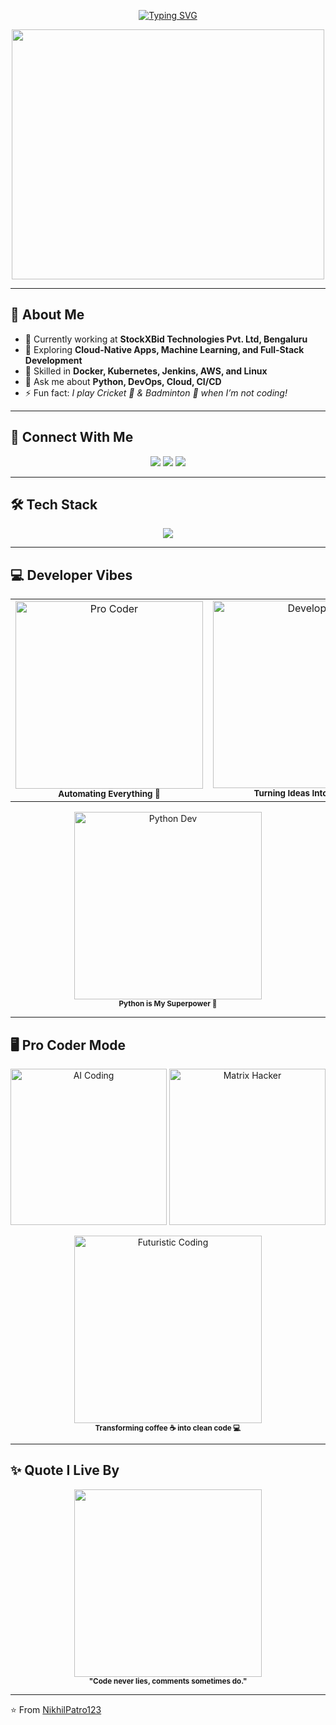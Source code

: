 <!-- Profile Banner -->
<!-- Typing SVG -->
<p align="center">
  <a href="https://github.com/NikhilPatro123">
    <img src="https://readme-typing-svg.herokuapp.com?size=24&duration=4000&color=58A6FF&center=true&vCenter=true&width=600&lines=Hi+%F0%9F%91%8B%2C+I'm+Nikhil+Patro;DevOps+Engineer+%7C+Cloud+Native+Enthusiast;Python+Developer;Open+Source+Learner;Problem+Solver+%26+Tech+Explorer" alt="Typing SVG">
  </a>
</p>

<p align="center">
  <img src="https://media.giphy.com/media/CrFLL3CnRpw5ddlBMm/giphy.gif" width="500" height="400"/>
</p>

---

## 🌟 About Me  
- 🔭 Currently working at **StockXBid Technologies Pvt. Ltd, Bengaluru**  
- 🌱 Exploring **Cloud-Native Apps, Machine Learning, and Full-Stack Development**  
- 🐳 Skilled in **Docker, Kubernetes, Jenkins, AWS, and Linux**  
- 💬 Ask me about **Python, DevOps, Cloud, CI/CD**  
- ⚡ Fun fact: *I play Cricket 🏏 & Badminton 🏸 when I’m not coding!*  

---

## 📱 Connect With Me  
<p align="center">
  <a href="https://www.linkedin.com/in/nikhil-patro-829136229" target="blank"><img src="https://img.shields.io/badge/LinkedIn-0077B5?style=for-the-badge&logo=linkedin&logoColor=white"/></a>
  <a href="mailto:chnikhilpatro356@gmail.com"><img src="https://img.shields.io/badge/Gmail-D14836?style=for-the-badge&logo=gmail&logoColor=white"/></a>
  <a href="https://github.com/NikhilPatro123" target="blank"><img src="https://img.shields.io/badge/GitHub-100000?style=for-the-badge&logo=github&logoColor=white"/></a>
</p>

---

## 🛠️ Tech Stack  
<p align="center">
  <img src="https://skillicons.dev/icons?i=python,docker,kubernetes,aws,linux,git,github,mysql,mongodb,html,java,js,vscode&theme=dark" />
</p>

---

## 💻 Developer Vibes  

<table align="center">
<tr>
<td align="center">
  <img src="https://media.giphy.com/media/qgQUggAC3Pfv687qPC/giphy.gif" width="300" alt="Pro Coder"/>
  <br><sub><b>Automating Everything 🚀</b></sub>
</td>
<td align="center">
  <img src="https://media.giphy.com/media/f3iwJFOVOwuy7K6FFw/giphy.gif" width="300" alt="Developer"/>
  <br><sub><b>Turning Ideas Into Code 💡</b></sub>
</td>
</tr>
</table>

<p align="center">
  <img src="https://media.giphy.com/media/LMt9638dO8dftAjtco/giphy.gif" width="300" alt="Python Dev"/>
  <br><sub><b>Python is My Superpower 🐍</b></sub>
</p>

---

## 🖥️ Pro Coder Mode  
<p align="center">
  <img src="https://media.giphy.com/media/lP8xu5t2DLGG045H8F/giphy.gif" width="250" alt="AI Coding"/>
  <img src="https://media.giphy.com/media/3o7aCTfyhYawdOXcFW/giphy.gif" width="250" alt="Matrix Hacker"/>
</p>

<p align="center">
  <img src="https://media.giphy.com/media/ZVik7pBtu9dNS/giphy.gif" width="300" alt="Futuristic Coding"/>
  <br><sub><b>Transforming coffee ☕ into clean code 💻</b></sub>
</p>

---

## ✨ Quote I Live By  
<p align="center">
  <img src="https://media.giphy.com/media/xT9IgzoKnwFNmISR8I/giphy.gif" width="300"/>
  <br><sub><b>"Code never lies, comments sometimes do."</b></sub>
</p>

---

⭐ From [NikhilPatro123](https://github.com/NikhilPatro123)
